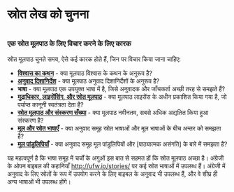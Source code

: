 # स्रोत लेख को चुनना

 #

### एक स्रोत मूलपाठ के लिए विचार करने के लिए कारक

स्रोत मूलपाठ चुनते समय, ऐसे कई कारक होते हैं, जिन पर विचार किया जाना चाहिए:

* **[विश्वास का कथन](../../intro/statement-of-faith/01.md)** - क्या मूलपाठ विश्वास के कथन के अनुरूप है?
* **[अनुवाद दिशानिर्देश](../../intro/translation-guidelines/01.md)** - क्या मूलपाठ अनुवाद दिशानिर्देशों के अनुरूप है?
* **भाषा** - क्या मूलपाठ एक उपयुक्त भाषा में है, जिसे अनुवादक और जाँचकर्ता अच्छी तरह से समझते हैं?
* **[मुद्राधिकार, लाइसेंसिंग, और स्रोत मूलपाठ](../translate-source-licensing/01.md)** - क्या मूलपाठ लाइसेंस के अधीन प्रकाशित किया गया है, जो पर्याप्त कानूनी स्वतंत्रता देता है?
* **[स्रोत मूलपाठ और संस्करण सँख्या](../translate-source-version/01.md)** - क्या मूलपाठ नवीनतम, सबसे अधिक अद्यतित किया हुआ संस्करण है?
* **[मूल और स्रोत भाषाएँ](../translate-original/01.md)** - क्या अनुवाद समूह स्रोत भाषाओं और मूल भाषाओं के बीच अन्तर को समझता है?
* **[मूल पांडुलिपियाँ](../translate-manuscripts/01.md)** - क्या अनुवाद समूह मूल पांडुलिपियों और [पाठ्यात्मक असंगति] के बारे में समझता है?

यह महत्वपूर्ण है कि भाषा समूह में चर्चों के अगुओं इस बात से सहमत हों कि स्रोत मूलपाठ अच्छा है। अंग्रेजी के ओपन बाइबल की कहानियाँ http://ufw.io/stories/ पर कई स्रोत भाषाओं में उपलब्ध हैं। अंग्रेजी में अनुवाद के लिए स्रोतों के रूप में उपयोग करने के लिए बाइबल के अनुवाद भी उपलब्ध हैं, और वे शीघ्र ही अन्य भाषाओं भी उपलब्ध होंगे।
